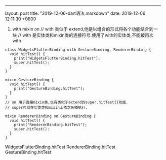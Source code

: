 ---
layout: post
title:  "2019-12-06-dart语法.markdown"
date:   2019-12-06 12:11:30 +0800

1. with mixin on
// with 类似于 extend,他是以组合的形式将各个功能结合到一块
// with 是实体类和mixin类的连接符号.使用了with的实体类,不能被再次with
```
class WidgetsFlutterBinding with GestureBinding, RendererBinding {
  void hitTest() {
    print("WidgetsFlutterBinding.hitTest");
    super.hitTest();
  }
}

mixin GestureBinding {
  void hitTest() {
    print("GestureBinding.hitTest");
  }
}
// on 用于连接mixin类,也有类似于extend的super.hitTest()功能.
// super可以在实体类和mixin上依次传播执行.

mixin RendererBinding on GestureBinding {
  void hitTest() {
    print("RendererBinding.hitTest");
    super.hitTest();
  }
}
```
WidgetsFlutterBinding.hitTest
RendererBinding.hitTest
GestureBinding.hitTest



 
    